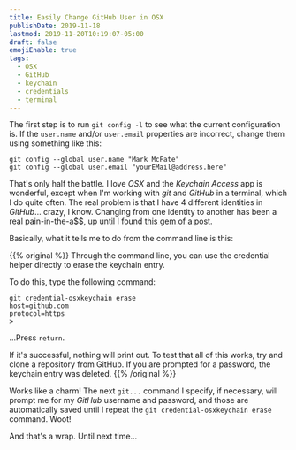```yaml
---
title: Easily Change GitHub User in OSX
publishDate: 2019-11-18
lastmod: 2019-11-20T10:19:07-05:00
draft: false
emojiEnable: true
tags:
  - OSX
  - GitHub
  - keychain
  - credentials
  - terminal
---
```


The first step is to run `git config -l` to see what the current configuration is.  If the `user.name` and/or `user.email` properties are incorrect, change them using something like this:

```
git config --global user.name "Mark McFate"
git config --global user.email "yourEMail@address.here"
```

That's only half the battle.  I love _OSX_ and the _Keychain Access_ app is wonderful, except when I'm working with _git_ and _GitHub_ in a terminal, which I do quite often. The real problem is that I have 4 different identities in _GitHub_... crazy, I know.  Changing from one identity to another has been a real pain-in-the-a$$, up until I found [this gem of a post](https://help.github.com/en/github/using-git/updating-credentials-from-the-osx-keychain).

Basically, what it tells me to do from the command line is this:

{{% original %}}
Through the command line, you can use the credential helper directly to erase the keychain entry.

To do this, type the following command:

```
git credential-osxkeychain erase
host=github.com
protocol=https
>
```
...Press `return`.

If it's successful, nothing will print out. To test that all of this works, try and clone a repository from GitHub. If you are prompted for a password, the keychain entry was deleted.
{{% /original %}}

Works like a charm!  The next `git...` command I specify, if necessary, will prompt me for my _GitHub_ username and password, and those are automatically saved until I repeat the `git credential-osxkeychain erase` command. Woot!

And that's a wrap.  Until next time...
